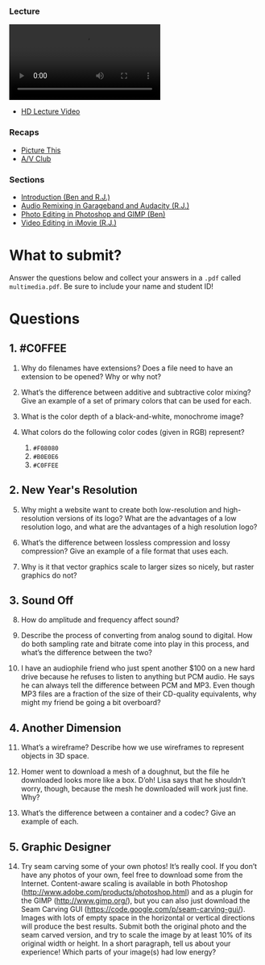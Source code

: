 ### Lecture <!-- pset5 Multimedia -->

![videoplayer](http://cdn.computerscience1.net/2013/spring/lectures/5/lecture5-360p.mp4)

* [HD Lecture Video](http://cse1.net/video?v=lectures/5/lecture5)

### Recaps

* [Picture This](http://cse1.net/recaps/12-graphics.html)
* [A/V Club](http://cse1.net/recaps/13-av.html)

### Sections

* [Introduction (Ben and R.J.)](http://cse1.net/video?v=sections/5/intro_to_week5_sections/intro_to_week5_sections)
* [Audio Remixing in Garageband and Audacity (R.J.)](http://cse1.net/video?v=sections/5/audio_remixing_in_garageband_and_audacity/audio_remixing_in_garageband_and_audacity)
* [Photo Editing in Photoshop and GIMP (Ben)](http://cse1.net/video?v=sections/5/photo_editing_in_photoshop_and_gimp/photo_editing_in_photoshop_and_gimp)
* [Video Editing in iMovie (R.J.)](http://cse1.net/video?v=sections/5/video_editing_in_imovie/video_editing_in_imovie)

# What to submit?

Answer the questions below and collect your answers in a `.pdf` called `multimedia.pdf`. Be sure to include your name and student ID!

# Questions

## 1. \#C0FFEE

1. Why do filenames have extensions? Does a file need to have an extension to
be opened? Why or why not?

2. What’s the difference between additive and subtractive color mixing? Give an
example of a set of primary colors that can be used for each.

3. What is the color depth of a black-and-white, monochrome image?

4. What colors do the following color codes (given in RGB) represent?

	1. `#F08080`
	2. `#B0E0E6`
	3. `#C0FFEE`

## 2. New Year's Resolution

5. Why might a website want to create both low-resolution and high-resolution
versions of its logo? What are the advantages of a low resolution logo, and
what are the advantages of a high resolution logo?

6. What’s the difference between lossless compression and lossy compression?
Give an example of a file format that uses each.

7. Why is it that vector graphics scale to larger sizes so nicely, but raster
graphics do not?

## 3. Sound Off

8. How do amplitude and frequency affect sound?

9. Describe the process of converting from analog sound to digital. How do both
sampling rate and bitrate come into play in this process, and what’s the
difference between the two?

10. I have an audiophile friend who just spent another $100 on a new hard drive
because he refuses to listen to anything but PCM audio. He says he can always
tell the difference between PCM and MP3. Even though MP3 files are a fraction
of the size of their CD-quality equivalents, why might my friend be going a bit
overboard?

## 4. Another Dimension

11. What’s a wireframe? Describe how we use wireframes to represent objects in
3D space.

12. Homer went to download a mesh of a doughnut, but the file he downloaded
looks more like a box. D’oh! Lisa says that he shouldn’t worry, though, because
the mesh he downloaded will work just fine. Why?

13. What’s the difference between a container and a codec? Give an example of
each.

## 5. Graphic Designer

14. Try seam carving some of your own photos! It’s really cool. If you don’t
have any photos of your own, feel free to download some from the Internet.
Content-aware scaling is available in both Photoshop
(<http://www.adobe.com/products/photoshop.html>) and as a plugin for the GIMP
(<http://www.gimp.org/>), but you can also just download the Seam Carving GUI
(<https://code.google.com/p/seam-carving-gui/>). Images with lots of empty space
in the horizontal or vertical directions will produce the best results. Submit
both the original photo and the seam carved version, and try to scale the image
by at least 10% of its original width or height. In a short paragraph, tell us
about your experience! Which parts of your image(s) had low energy?
